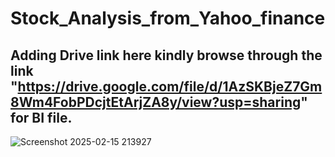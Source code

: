 # Stock_Analysis_from_Yahoo_finance
## Adding Drive link here kindly browse through the  link "https://drive.google.com/file/d/1AzSKBjeZ7Gm8Wm4FobPDcjtEtArjZA8y/view?usp=sharing" for BI file.
![Screenshot 2025-02-15 213927](https://github.com/user-attachments/assets/799af686-ac1f-47d1-93d1-f93828fa952c)
